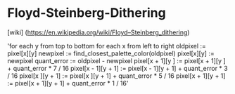 # Floyd-Steinberg-Dithering

[wiki] (https://en.wikipedia.org/wiki/Floyd–Steinberg_dithering)

'for each y from top to bottom
   for each x from left to right
      oldpixel  := pixel[x][y]
      newpixel  := find_closest_palette_color(oldpixel)
      pixel[x][y]  := newpixel
      quant_error  := oldpixel - newpixel
      pixel[x + 1][y    ] := pixel[x + 1][y    ] + quant_error * 7 / 16
      pixel[x - 1][y + 1] := pixel[x - 1][y + 1] + quant_error * 3 / 16
      pixel[x    ][y + 1] := pixel[x    ][y + 1] + quant_error * 5 / 16
      pixel[x + 1][y + 1] := pixel[x + 1][y + 1] + quant_error * 1 / 16'